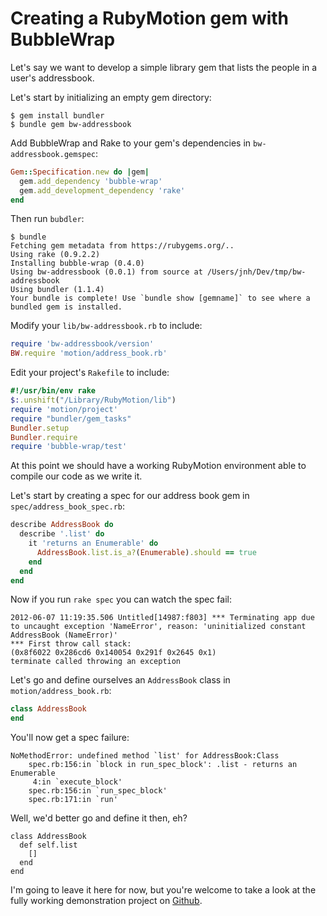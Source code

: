 # Creating a RubyMotion gem with BubbleWrap

Let's say we want to develop a simple library gem that lists the
people in a user's addressbook.

Let's start by initializing an empty gem directory:

```
$ gem install bundler
$ bundle gem bw-addressbook
```

Add BubbleWrap and Rake to your gem's dependencies in `bw-addressbook.gemspec`:

```ruby
Gem::Specification.new do |gem|
  gem.add_dependency 'bubble-wrap'
  gem.add_development_dependency 'rake'
end
```

Then run `bubdler`:
```
$ bundle
Fetching gem metadata from https://rubygems.org/..
Using rake (0.9.2.2) 
Installing bubble-wrap (0.4.0) 
Using bw-addressbook (0.0.1) from source at /Users/jnh/Dev/tmp/bw-addressbook 
Using bundler (1.1.4) 
Your bundle is complete! Use `bundle show [gemname]` to see where a bundled gem is installed.
```

Modify your `lib/bw-addressbook.rb` to include:

```ruby
require 'bw-addressbook/version'
BW.require 'motion/address_book.rb'
```

Edit your project's `Rakefile` to include:

```ruby
#!/usr/bin/env rake
$:.unshift("/Library/RubyMotion/lib")
require 'motion/project'
require "bundler/gem_tasks"
Bundler.setup
Bundler.require
require 'bubble-wrap/test'
```

At this point we should have a working RubyMotion environment able to
compile our code as we write it.

Let's start by creating a spec for our address book gem in `spec/address_book_spec.rb`:

```ruby
describe AddressBook do
  describe '.list' do
    it 'returns an Enumerable' do
      AddressBook.list.is_a?(Enumerable).should == true
    end
  end
end
```

Now if you run `rake spec` you can watch the spec fail:

```
2012-06-07 11:19:35.506 Untitled[14987:f803] *** Terminating app due to uncaught exception 'NameError', reason: 'uninitialized constant AddressBook (NameError)'
*** First throw call stack:
(0x8f6022 0x286cd6 0x140054 0x291f 0x2645 0x1)
terminate called throwing an exception
```

Let's go and define ourselves an `AddressBook` class in `motion/address_book.rb`:

```ruby
class AddressBook
end
```

You'll now get a spec failure:

```
NoMethodError: undefined method `list' for AddressBook:Class
	spec.rb:156:in `block in run_spec_block': .list - returns an Enumerable
	 4:in `execute_block'
	spec.rb:156:in `run_spec_block'
	spec.rb:171:in `run'
```

Well, we'd better go and define it then, eh?

```
class AddressBook
  def self.list
    []
  end
end
```

I'm going to leave it here for now, but you're welcome to take a look at the 
fully working demonstration project on [Github](http://github.com/jamesotron/bw-addressbook-demo).
